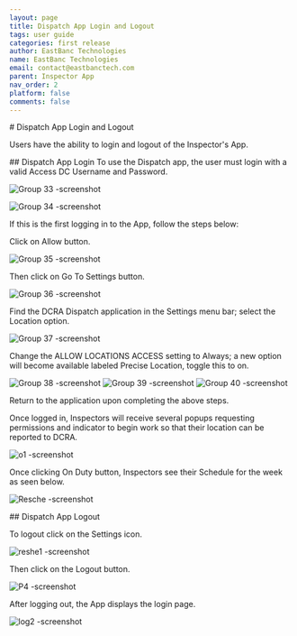 ```yaml
---
layout: page
title: Dispatch App Login and Logout
tags: user guide
categories: first release
author: EastBanc Technologies
name: EastBanc Technologies
email: contact@eastbanctech.com
parent: Inspector App
nav_order: 2
platform: false
comments: false
---
```


<section id="dispatch-app-login-and-logout" markdown="1">
# Dispatch App Login and Logout

Users have the ability to login and logout of the Inspector's App.

<section id="dispatch-app-login" markdown="1">
## Dispatch App Login
To use the Dispatch app, the user must login with a valid Access DC Username and Password.

![Group 33 -screenshot](https://user-images.githubusercontent.com/84864458/125092727-9dfda600-e09f-11eb-9d73-8260b0dbfc4d.png)

![Group 34 -screenshot](https://user-images.githubusercontent.com/84864458/125092750-a5bd4a80-e09f-11eb-9f7c-17df857d0ce9.png)

If this is the first logging in to the App, follow the steps below:

Click on Allow button.

![Group 35 -screenshot](https://user-images.githubusercontent.com/84864458/125092789-b241a300-e09f-11eb-8b57-32bd292724f3.png)

Then click on Go To Settings button.

![Group 36 -screenshot](https://user-images.githubusercontent.com/84864458/125092838-bb327480-e09f-11eb-8f6c-086f17cada03.png)

Find the DCRA Dispatch application in the Settings menu bar; select the Location option.

![Group 37 -screenshot](https://user-images.githubusercontent.com/84864458/125092974-dd2bf700-e09f-11eb-932e-c75bb90d9149.png)

Change the ALLOW LOCATIONS ACCESS setting to Always; a new option will become available labeled Precise Location, toggle this to on.

![Group 38 -screenshot](https://user-images.githubusercontent.com/84864458/125093170-106e8600-e0a0-11eb-8810-ed173bec8f37.png)
![Group 39 -screenshot](https://user-images.githubusercontent.com/84864458/125093184-13697680-e0a0-11eb-8fea-076e75beacbc.png)
![Group 40 -screenshot](https://user-images.githubusercontent.com/84864458/125093606-74914a00-e0a0-11eb-9a2d-92b938d0a765.png)

Return to the application upon completing the above steps.

Once logged in, Inspectors will receive several popups requesting permissions and indicator to begin work so that their location can be reported to DCRA.

![o1 -screenshot](https://user-images.githubusercontent.com/81990744/114890553-1e7e7480-9dd9-11eb-8114-6798b7d2c75e.png)

Once clicking On Duty button, Inspectors see their Schedule for the week as seen below.

![Resche -screenshot](https://user-images.githubusercontent.com/81990744/115764224-4cccf880-a373-11eb-8067-2fc141779015.png)
</section>

<section id="dispatch-app-logout" markdown="1">
## Dispatch App Logout

To logout click on the Settings icon.

![reshe1 -screenshot](https://user-images.githubusercontent.com/81990744/115764082-214a0e00-a373-11eb-9737-4ee4c3af1cdb.png)

Then click on the Logout button.

![P4 -screenshot](https://user-images.githubusercontent.com/81990744/119151140-18edfd00-ba1d-11eb-804d-02de6aab1493.png)

After logging out, the App displays the login page.

![log2 -screenshot](https://user-images.githubusercontent.com/81990744/114920379-5e545480-9df7-11eb-95aa-feb4c5e058ee.png)
</section>
</section>